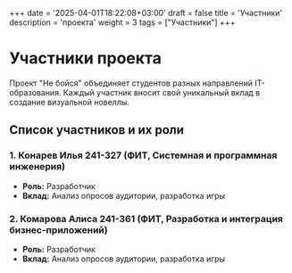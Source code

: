 +++
date = '2025-04-01T18:22:08+03:00'
draft = false
title = 'Участники'
description = 'проекта'
weight = 3
tags = ["Участники"]
+++

# Участники проекта

Проект "Не бойся" объединяет студентов разных направлений IT-образования. Каждый участник вносит свой уникальный вклад в создание визуальной новеллы.

## Список участников и их роли

### 1. Конарев Илья 241-327 (ФИТ, Системная и программная инженерия)
- **Роль:** Разработчик
- **Вклад:** Анализ опросов аудитории, разработка игры

### 2. Комарова Алиса 241-361 (ФИТ, Разработка и интеграция бизнес-приложений)
- **Роль:** Разработчик
- **Вклад:** Анализ опросов аудитории, разработка игры